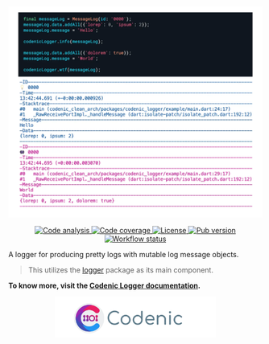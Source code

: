 
<p align="center">
  <img src="https://raw.githubusercontent.com/CodenicCoders/codenic_clean_arch/main/docs/assets/codenic_logger.webp" width=680/>
</p>

<p align="center">
  <a href="https://pub.dev/packages/very_good_analysis">
    <img src="https://img.shields.io/badge/style-very_good_analysis-B22C89.svg" alt="Code analysis"/>
  </a>
  <a href="">
    <img src="https://codecov.io/gh/CodenicCoders/codenic_clean_arch/branch/main/graph/badge.svg?flags=codenic_logger" alt="Code coverage">
  </a>
  <a href="https://pub.dev/packages/codenic_logger">
    <img src="https://img.shields.io/github/license/CodenicCoders/codenic_clean_arch" alt="License"/>
  <a href="https://pub.dev/packages/codenic_logger">
    <img src="https://img.shields.io/pub/v/codenic_logger" alt="Pub version"/>
  </a>
  <a href="https://github.com/CodenicCoders/codenic_clean_arch/actions">
    <img src="https://github.com/CodenicCoders/codenic_clean_arch/actions/workflows/codenic_logger.yaml/badge.svg" alt="Workflow status">
  </a>
</p>

A logger for producing pretty logs with mutable log message objects.

> This utilizes the [logger](https://pub.dev/packages/logger) package as its main component.

**To know more, visit the [Codenic Logger documentation](https://arch.codenic.dev/packages/codenic-logger).**

<p align="center">
  <img src="https://raw.githubusercontent.com/CodenicCoders/codenic_clean_arch/main/docs/assets/codenic.webp" alt="Codenic" width=320/>
</p>
